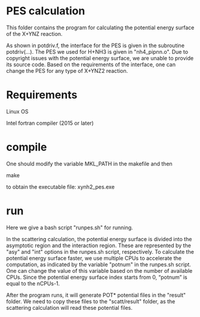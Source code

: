 # PES calculation
This folder contains the program for calculating the potential energy surface of the X+YNZ reaction.

As shown in potdriv.f, the interface for the PES is given in the subroutine potdriv(...). 
The PES we used for H+NH3 is given in "nh4_pipnn.o". 
Due to copyright issues with the potential energy surface, we are unable to provide its source code.
Based on the requirements of the interface, one can change the PES for any type of X+YNZ2 reaction.

# Requirements
Linux OS

Intel fortran compiler (2015 or later)

# compile
One should modify the variable MKL_PATH in the makefile and then

make

to obtain the executable file: xynh2_pes.exe

# run

Here we give a bash script "runpes.sh" for running.

In the scattering calculation, the potential energy surface is divided into the asymptotic region and the interaction region. These are represented by the "asy" and "int" options in the runpes.sh script, respectively. To calculate the potential energy surface faster, we use multiple CPUs to accelerate the computation, as indicated by the variable "potnum" in the runpes.sh script. One can change the value of this variable based on the number of available CPUs. Since the potential energy surface index starts from 0, “potnum” is equal to the nCPUs-1.

After the program runs, it will generate POT* potential files in the "result" folder. We need to copy these files to the "scatt/result" folder, as the scattering calculation will read these potential files.

